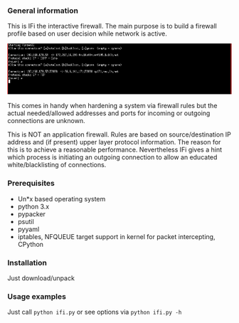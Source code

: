 ### General information
This is IFi the interactive firewall. The main purpose is to build
a firewall profile based on user decision while network is active.

<p align="center">
  <img src="https://raw.githubusercontent.com/mike01/ifi/master/screenshot.png" alt="ifi"/>
</p>

This comes in handy when hardening a system via firewall rules
but the actual needed/allowed addresses and ports for incoming
or outgoing connections are unknown.

This is NOT an application firewall. Rules are based
on source/destination IP address and (if present) upper
layer protocol information. The reason for this is to achieve
a reasonable performance. Nevertheless IFi gives a hint
which process is initiating an outgoing connection to allow an
educated white/blacklisting of connections.

### Prerequisites
- Un*x based operating system
- python 3.x
- pypacker
- psutil
- pyyaml
- iptables, NFQUEUE target support in kernel for packet intercepting, CPython

### Installation
Just download/unpack

### Usage examples
Just call `python ifi.py` or see options via `python ifi.py -h`
